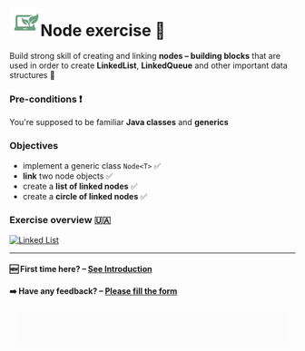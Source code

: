 # <img src="https://raw.githubusercontent.com/bobocode-projects/resources/master/image/logo_transparent_background.png" height=50/>Node exercise 💪

Build strong skill of creating and linking **nodes – building blocks** that are used in order to create **LinkedList**, **LinkedQueue** and other
important data structures 💪

### Pre-conditions ❗
You're supposed to be familiar **Java classes** and **generics**

### Objectives
* implement a generic class `Node<T>` ✅
* **link** two node objects ✅
* create a **list of linked nodes** ✅
* create a **circle of linked nodes** ✅

### Exercise overview 🇺🇦
[![Linked List](https://yt-embed.herokuapp.com/embed?v=Ot5ma8NXcS0)](https://youtu.be/Ot5ma8NXcS0)

---
#### 🆕 First time here? – [See Introduction](https://github.com/bobocode-projects/java-fundamentals-exercises/tree/main/0-0-intro#introduction)
#### ➡️ Have any feedback? – [Please fill the form ](https://forms.gle/JGTFw5nfwR89tmSbA)

##
<div align="center"><img src="https://raw.githubusercontent.com/bobocode-projects/resources/master/animation/GitHub%20Star_3.gif" height=50/></div>